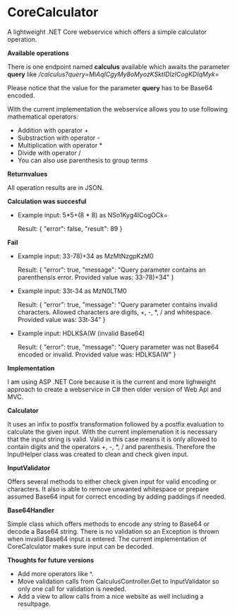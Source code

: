 # CoreCalculator

A lightweight .NET Core webservice which offers a simple calculator operation.

<strong>Available operations</strong>

There is one endpoint named <strong>calculus</strong> available which awaits the parameter <strong>query</strong> like <em>/calculus?query=MiAqICgyMy8oMyozKSktIDIzICogKDIqMyk=</em>

Please notice that the value for the parameter <strong>query</strong> has to be Base64 encoded.

With the current implementation the webservice allows you to use following mathematical operators:

- Addition with operator +
- Substraction with operator -
- Multiplication with operator *
- Divide with operator /
- You can also use parenthesis to group terms

<strong>Returnvalues</strong>

All operation results are in JSON.

<strong>Calculation was succesful</strong>

- Example input: 5*5+(8 * 8) as NSo1Kyg4ICogOCk=

  Result: {
    "error": false,
    "result": 89
  }

<strong>Fail</strong>

- Example input: 33-78)+34 as MzMtNzgpKzM0

  Result: {
      "error": true,
      "message": "Query parameter contains an parenthensis error. Provided value was: 33-78)+34"
  }

- Example input: 33t-34 as MzN0LTM0

  Result: {
      "error": true,
      "message": "Query parameter contains invalid characters. Allowed characters are digits, +, -, *, / and whitespace. Provided value was: 33t-34"
  }

- Example input: HDLKSA(W (invalid Base64)

  Result: {
      "error": true,
      "message": "Query parameter was not Base64 encoded or invalid. Provided value was: HDLKSA(W"
  }

<strong>Implementation</strong>

I am using ASP .NET Core because it is the current and more lighweight approach to create a webservice in C# then older version of Web Api and MVC.

<strong>Calculator</strong>

It uses an infix to postfix transformation followed by a postfix evaluation to calculate the given input. With the current implemenation it is necessary that the input string is valid. Valid in this case means it is only allowed to contain digits and the operators +, -, *, / and parenthesis. Therefore the InputHelper class was created to clean and check given input.

<strong>InputValidator</strong>

Offers several methods to either check given input for valid encoding or characters. It also is able to remove unwanted whitespace or prepare assumed Base64 input for correct encoding by adding paddings if needed.

<strong>Base64Handler</strong>

Simple class which offers methods to encode any string to Base64 or decode a Base64 string. There is no validation so an Exception is thrown when invalid Base64 input is entered. The current implementation of CoreCalculator makes sure input can be decoded.

<strong>Thoughts for future versions</strong>

- Add more operators like ^.
- Move validation calls from CalculusController.Get to InputValidator so only one call for validation is needed.
- Add a view to allow calls from a nice website as well including a resultpage.


